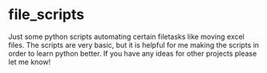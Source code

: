 # file_scripts

Just some python scripts automating certain filetasks like moving excel files.
The scripts are very basic, but it is helpful for me making the scripts in order to learn python better.
If you have any ideas for other projects please let me know!
